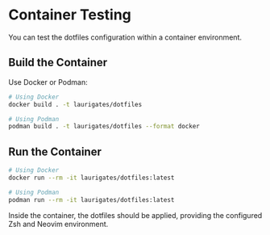 # Container Testing

You can test the dotfiles configuration within a container environment.

## Build the Container

Use Docker or Podman:

```bash
# Using Docker
docker build . -t laurigates/dotfiles

# Using Podman
podman build . -t laurigates/dotfiles --format docker
```

## Run the Container

```bash
# Using Docker
docker run --rm -it laurigates/dotfiles:latest

# Using Podman
podman run --rm -it laurigates/dotfiles:latest
```

Inside the container, the dotfiles should be applied, providing the configured Zsh and Neovim environment.
